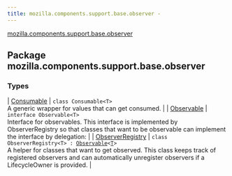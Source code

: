 ```yaml
---
title: mozilla.components.support.base.observer - 
---
```


[mozilla.components.support.base.observer](./index.html)

## Package mozilla.components.support.base.observer

### Types

| [Consumable](-consumable/index.html) | `class Consumable<T>`<br>A generic wrapper for values that can get consumed. |
| [Observable](-observable/index.html) | `interface Observable<T>`<br>Interface for observables. This interface is implemented by ObserverRegistry so that classes that want to be observable can implement the interface by delegation: |
| [ObserverRegistry](-observer-registry/index.html) | `class ObserverRegistry<T> : `[`Observable`](-observable/index.html)`<`[`T`](-observer-registry/index.html#T)`>`<br>A helper for classes that want to get observed. This class keeps track of registered observers and can automatically unregister observers if a LifecycleOwner is provided. |

